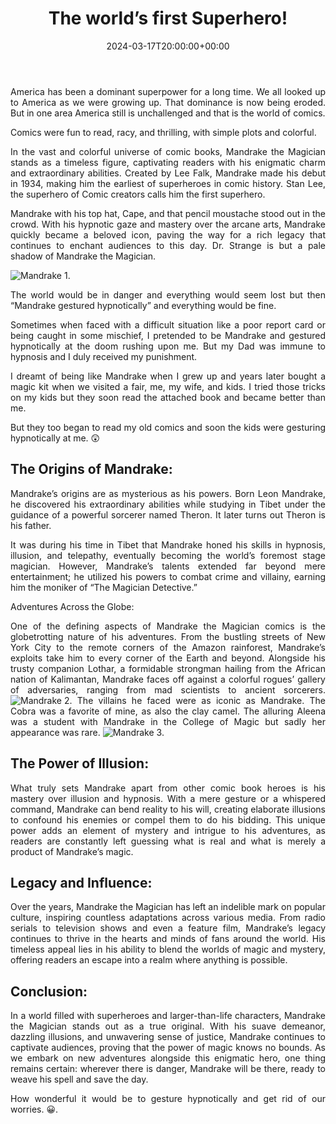 ﻿---
date : "2024-03-17T20:00:00+00:00"
draft : false
title : "The world’s first Superhero!"
tags: ['Superhero','Culture', 'Adventure', 'Escapisim']
categories : ['Entertainment','Comics', 'Fiction','Magic']
---

<div style="text-align: justify; "class="container">

America has been a dominant superpower for a long time. We all looked up to America as we were growing up. That dominance is now being eroded. But in one area America still is unchallenged and that is the world of comics.

Comics were fun to read, racy, and thrilling, with simple plots and colorful.

In the vast and colorful universe of comic books, Mandrake the Magician stands as a timeless figure, captivating readers with his enigmatic charm and extraordinary abilities. Created by Lee Falk, Mandrake made his debut in 1934, making him the earliest of superheroes in comic history. Stan Lee, the superhero of Comic creators calls him the first superhero.

Mandrake with his top hat, Cape, and that pencil moustache stood out in the crowd. With his hypnotic gaze and mastery over the arcane arts, Mandrake quickly became a beloved icon, paving the way for a rich legacy that continues to enchant audiences to this day. Dr. Strange is but a pale shadow of Mandrake the Magician.

![Mandrake 1.](1.jpg)

The world would be in danger and everything would seem lost but then “Mandrake gestured hypnotically” and everything would be fine.

Sometimes when faced with a difficult situation like a poor report card or being caught in some mischief, I pretended to be Mandrake and gestured hypnotically at the doom rushing upon me. But my Dad was immune to hypnosis and I duly received my punishment.

I dreamt of being like Mandrake when I grew up and years later bought a magic kit when we visited a fair, me, my wife, and kids. I tried those tricks on my kids but they soon read the attached book and became better than me.

But they too began to read my old comics and soon the kids were gesturing hypnotically at me. 😲

## The Origins of Mandrake:

Mandrake’s origins are as mysterious as his powers. Born Leon Mandrake, he discovered his extraordinary abilities while studying in Tibet under the guidance of a powerful sorcerer named Theron. It later turns out Theron is his father.

It was during his time in Tibet that Mandrake honed his skills in hypnosis, illusion, and telepathy, eventually becoming the world’s foremost stage magician. However, Mandrake’s talents extended far beyond mere entertainment; he utilized his powers to combat crime and villainy, earning him the moniker of “The Magician Detective.”

Adventures Across the Globe:

One of the defining aspects of Mandrake the Magician comics is the globetrotting nature of his adventures. From the bustling streets of New York City to the remote corners of the Amazon rainforest, Mandrake’s exploits take him to every corner of the Earth and beyond. Alongside his trusty companion Lothar, a formidable strongman hailing from the African nation of Kalimantan, Mandrake faces off against a colorful rogues’ gallery of adversaries, ranging from mad scientists to ancient sorcerers.
![Mandrake 2.](2.jpg)
The villains he faced were as iconic as Mandrake. The Cobra was a favorite of mine, as also the clay camel. The alluring Aleena was a student with Mandrake in the College of Magic but sadly her appearance was rare.
![Mandrake 3.](3.jpg)

## The Power of Illusion:

What truly sets Mandrake apart from other comic book heroes is his mastery over illusion and hypnosis. With a mere gesture or a whispered command, Mandrake can bend reality to his will, creating elaborate illusions to confound his enemies or compel them to do his bidding. This unique power adds an element of mystery and intrigue to his adventures, as readers are constantly left guessing what is real and what is merely a product of Mandrake’s magic.

## Legacy and Influence:

Over the years, Mandrake the Magician has left an indelible mark on popular culture, inspiring countless adaptations across various media. From radio serials to television shows and even a feature film, Mandrake’s legacy continues to thrive in the hearts and minds of fans around the world. His timeless appeal lies in his ability to blend the worlds of magic and mystery, offering readers an escape into a realm where anything is possible.

## Conclusion:

In a world filled with superheroes and larger-than-life characters, Mandrake the Magician stands out as a true original. With his suave demeanor, dazzling illusions, and unwavering sense of justice, Mandrake continues to captivate audiences, proving that the power of magic knows no bounds. As we embark on new adventures alongside this enigmatic hero, one thing remains certain: wherever there is danger, Mandrake will be there, ready to weave his spell and save the day.

How wonderful it would be to gesture hypnotically and get rid of our worries. 😀.

</div>